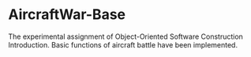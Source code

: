 # AircraftWar-Base

The experimental assignment of Object-Oriented Software Construction Introduction. Basic functions of aircraft battle have been implemented.


